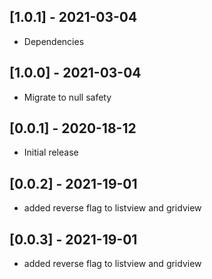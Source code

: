 ## [1.0.1] - 2021-03-04
* Dependencies

## [1.0.0] - 2021-03-04
* Migrate to null safety

## [0.0.1] - 2020-18-12
* Initial release

## [0.0.2] - 2021-19-01
* added reverse flag to listview and gridview

## [0.0.3] - 2021-19-01
* added reverse flag to listview and gridview
